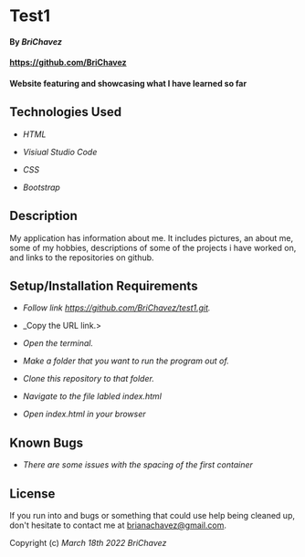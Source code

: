 # Test1


#### By _**BriChavez**_

#### https://github.com/BriChavez


#### Website featuring and showcasing what I have learned so far


## Technologies Used

  
*  _HTML_

*  _Visiual Studio Code_

*  _CSS_

*  _Bootstrap_

  
## Description


My application has information about me. It includes pictures, an about me, some of my hobbies, descriptions of some of the projects i have worked on, and links to the repositories on github.


## Setup/Installation Requirements

*  _Follow link https://github.com/BriChavez/test1.git._

*  _Copy the URL link.>

*  _Open the terminal._

*  _Make a folder that you want to run the program out of._

*  _Clone this repository to that folder._

*  _Navigate to the file labled index.html_

*  _Open index.html in your browser_


## Known Bugs

*  _There are some issues with the spacing of the first container_


## License


If you run into and bugs or something that could use help being cleaned up, don't hesitate to contact me at brianachavez@gmail.com.

  

Copyright (c) _March 18th 2022_  _BriChavez_